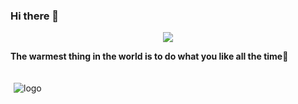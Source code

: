 ### Hi there 👋
<p align="center"> 
  <img src="https://profile-counter.glitch.me/starryskystar/count.svg" />
</p>

**The warmest thing in the world is to do what you like all the time🌈**
<!-- github statistics -->

<img src="https://github-readme-stats.vercel.app/api?username=starryskystar&show_icons=true&&theme=tokyonight" alt="logo" align="left" style="margin: 5px; margin-top: 20px;" />

<!-- ![](https://visitor-badge.glitch.me/badge?page_id=starryskystar.starryskystar) -->

<!--
[![ReadMe Card](https://github-readme-stats.vercel.app/api/pin/?username=starryskystar&repo=leetCode-day-pratice&theme=buefy)](https://github.com/starryskystar/leetCode-day-pratice)

**singleBuck/singleBuck** is a ✨ _special_ ✨ repository because its `README.md` (this file) appears on your GitHub profile.

Here are some ideas to get you started:

- 🔭 I’m currently working on ...
- 🌱 I’m currently learning ...
- 👯 I’m looking to collaborate on ...
- 🤔 I’m looking for help with ...
- 💬 Ask me about ...
- 📫 How to reach me: ...
- 😄 Pronouns: ...
- ⚡ Fun fact: ...
-->

